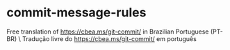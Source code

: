 # commit-message-rules
Free translation of https://cbea.ms/git-commit/ in Brazilian Portuguese (PT-BR) \ Tradução livre do https://cbea.ms/git-commit/ em português
